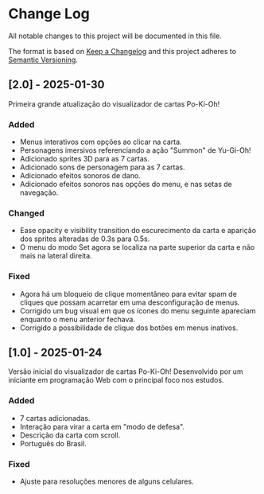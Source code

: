 # Change Log
All notable changes to this project will be documented in this file.
 
The format is based on [Keep a Changelog](http://keepachangelog.com/)
and this project adheres to [Semantic Versioning](http://semver.org/).
 
## [2.0] - 2025-01-30
 
Primeira grande atualização do visualizador de cartas Po-Ki-Oh!
 
### Added

- Menus interativos com opções ao clicar na carta.
- Personagens imersivos referenciando a ação "Summon" de Yu-Gi-Oh!
- Adicionado sprites 3D para as 7 cartas.
- Adicionado sons de personagem para as 7 cartas.
- Adicionado efeitos sonoros de dano.
- Adicionado efeitos sonoros nas opções do menu, e nas setas de navegação.
 
### Changed

- Ease opacity e visibility transition do escurecimento da carta e aparição dos sprites alteradas de 0.3s para 0.5s.
- O menu do modo Set agora se localiza na parte superior da carta e não mais na lateral direita.
 
### Fixed

- Agora há um bloqueio de clique momentâneo para evitar spam de cliques que possam acarretar em uma desconfiguração de menus.
- Corrigido um bug visual em que os ícones do menu seguinte apareciam enquanto o menu anterior fechava.
- Corrigido a possibilidade de clique dos botões em menus inativos.
 
## [1.0] - 2025-01-24
  
Versão inicial do visualizador de cartas Po-Ki-Oh! Desenvolvido por um iniciante em programação Web com o principal foco nos estudos.
 
### Added

- 7 cartas adicionadas.
- Interação para virar a carta em "modo de defesa".
- Descrição da carta com scroll.
- Português do Brasil.
 
### Fixed
 
- Ajuste para resoluções menores de alguns celulares.